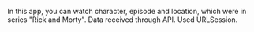 In this app, you can watch character, episode and location, which were in series "Rick and Morty". Data received through API. Used URLSession.
